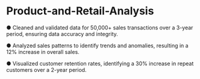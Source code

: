 # Product-and-Retail-Analysis
● Cleaned and validated data for 50,000+ sales transactions over a 3-year period, ensuring data accuracy and integrity.

● Analyzed sales patterns to identify trends and anomalies, resulting in a 12% increase in overall sales.

● Visualized customer retention rates, identifying a 30% increase in repeat customers over a 2-year period.
